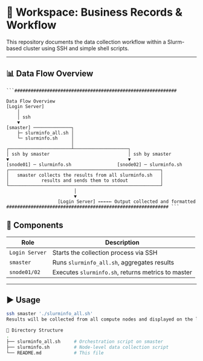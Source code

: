 # 🧾 Workspace: Business Records & Workflow

This repository documents the data collection workflow within a Slurm-based cluster using SSH and simple shell scripts.

---

## 📊 Data Flow Overview

<pre><code>```############################################################

Data Flow Overview
[Login Server]
    │
    │ ssh
    ▼
[smaster] ──────────────┐
    ├─ slurminfo_all.sh │
    └─ slurminfo.sh     │
                        │
┌───────────────────────┴────────────────────┐
│ ssh by smaster                             │ ssh by smaster
▼                                            ▼
[snode01] ─ slurminfo.sh                 [snode02] ─ slurminfo.sh
┌────────────────────────────────────────────────────────┐
│   smaster collects the results from all slurminfo.sh   │
│            results and sends them to stdout            │
└────────────────────────────────────────────────────────┘
                         │
                         ▼
                   [Login Server] ←←←←← Output collected and formatted
############################################################ ```</code></pre>


## 🧩 Components

| Role           | Description                                        |
|----------------|----------------------------------------------------|
| `Login Server` | Starts the collection process via SSH              |
| `smaster`      | Runs `slurminfo_all.sh`, aggregates results        |
| `snode01/02`   | Executes `slurminfo.sh`, returns metrics to master |

---

## ▶️ Usage

```bash
ssh smaster './slurminfo_all.sh'
Results will be collected from all compute nodes and displayed on the login server terminal.

📁 Directory Structure
.
├── slurminfo_all.sh     # Orchestration script on smaster
├── slurminfo.sh         # Node-level data collection script
└── README.md            # This file
